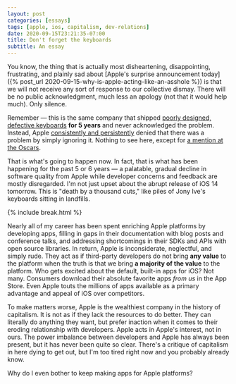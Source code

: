 ```yaml
---
layout: post
categories: [essays]
tags: [apple, ios, capitalism, dev-relations]
date: 2020-09-15T23:21:35-07:00
title: Don't forget the keyboards
subtitle: An essay
---
```


You know, the thing that is actually most disheartening, disappointing, frustrating, and plainly sad about [Apple's surprise announcement today]({% post_url 2020-09-15-why-is-apple-acting-like-an-asshole %}) is that we will not receive any sort of response to our collective dismay. There will be no public acknowledgment, much less an apology (not that it would help much). Only silence.

<!--excerpt-->

Remember &mdash; this is the same company that shipped [poorly designed, defective keyboards](https://www.wsj.com/graphics/apple-still-hasnt-fixed-its-macbook-keyboard-problem/) **for 5 years** and never acknowledged the problem. Instead, Apple [consistently and persistently](https://m.signalvnoise.com/the-macbook-keyboard-fiasco-is-surely-worse-than-apple-thinks/) denied that there was a problem by simply ignoring it. Nothing to see here, except for [a mention at the Oscars](https://daringfireball.net/linked/2020/02/10/waititi-keyboards).

That is what's going to happen now. In fact, that is what has been happening for the past 5 or 6 years &mdash; a palatable, gradual decline in software quality from Apple while developer concerns and feedback are mostly disregarded. I'm not just upset about the abrupt release of iOS 14 tomorrow. This is "death by a thousand cuts," like piles of Jony Ive's keyboards sitting in landfills.

{% include break.html %}

Nearly all of my career has been spent enriching Apple platforms by developing apps, filling in gaps in their documentation with blog posts and conference talks, and addressing shortcomings in their SDKs and APIs with open source libraries. In return, Apple is inconsiderate, neglectful, and simply rude. They act as if third-party developers do not bring **any value** to the platform when the truth is that we bring **a majority of the value** to the platform. Who gets excited about the default, built-in apps for iOS? Not many. Consumers download their absolute favorite apps *from us* in the App Store. Even Apple touts the millions of apps available as a primary advantage and appeal of iOS over competitors.

To make matters worse, Apple is the wealthiest company in the history of capitalism. It is not as if they lack the resources to do better. They can literally do anything they want, but prefer inaction when it comes to their eroding relationship with developers. Apple acts in Apple's interest, not in ours. The power imbalance between developers and Apple has always been present, but it has never been quite so clear. There's a critique of capitalism in here dying to get out, but I'm too tired right now and you probably already know.

Why do I even bother to keep making apps for Apple platforms?
